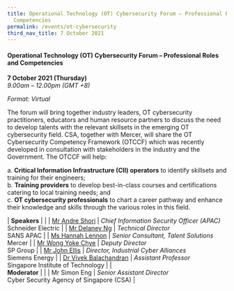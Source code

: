 ```yaml
---
title: Operational Technology (OT) Cybersecurity Forum – Professional Roles and
  Competencies
permalink: /events/ot-cybersecurity
third_nav_title: 7 October 2021
---
```

#### **Operational Technology (OT) Cybersecurity Forum – Professional Roles and Competencies**

**7 October 2021 (Thursday)**  
*9.00am – 12.00pm (GMT +8)*

*Format: Virtual*

The forum will bring together industry leaders, OT cybersecurity practitioners, educators and human resource partners to discuss the need to develop talents with the relevant skillsets in the emerging OT cybersecurity field.  CSA, together with Mercer, will share the OT Cybersecurity Competency Framework (OTCCF) which was recently developed in consultation with stakeholders in the industry and the Government.  The OTCCF will help:

a.	**Critical Information Infrastructure (CII) operators** to identify skillsets and training for their engineers;  
b.	**Training providers** to develop best-in-class courses and certifications catering to local training needs; and  
c.	**OT cybersecurity professionals** to chart a career pathway and enhance their knowledge and skills through the various roles in this field.

| **Speakers**    |                                                              |
| [Mr Andre Shori](/speaker-andre-shori)     | *Chief Information Security Officer (APAC)*<br>Schneider Electric     |
| [Mr Delaney Ng](/speaker-delaney-ng)     | *Technical Director*<br>SANS APAC     |
| [Ms Hannah Lennon](/speaker-hannah-lennon)     | *Senior Consultant, Talent Solutions*<br>Mercer     |
| [Mr Wong Yoke Chye](/speaker-wong-yc)     | *Deputy Director*<br>SP Group     |
| [Mr John Ellis](/speaker-john-ellis)  | *Director, Industrial Cyber Alliances*<br>Siemens Energy                  |
| [Dr Vivek Balachandran](/speaker-vivek-b)  | *Assistant Professor*<br>Singapore Institute of Technology                  |
| <br> **Moderator**          |                                                              |
| Mr Simon Eng  | *Senior Assistant Director*<br>Cyber Security Agency of Singapore (CSA)                  |